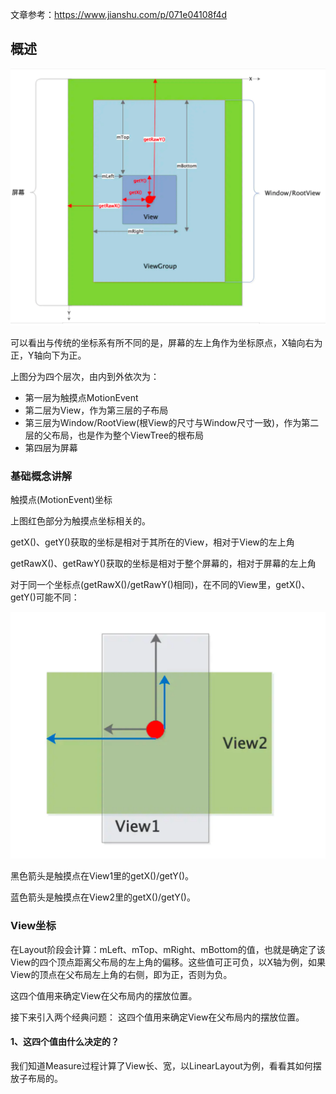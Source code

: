 文章参考：https://www.jianshu.com/p/071e04108f4d

## 概述

![image-20220306150713315](images/image-20220306150713315-6550435.png)

可以看出与传统的坐标系有所不同的是，屏幕的左上角作为坐标原点，X轴向右为正，Y轴向下为正。

上图分为四个层次，由内到外依次为：

- 第一层为触摸点MotionEvent
- 第二层为View，作为第三层的子布局
- 第三层为Window/RootView(根View的尺寸与Window尺寸一致)，作为第二层的父布局，也是作为整个ViewTree的根布局
- 第四层为屏幕

### 基础概念讲解

触摸点(MotionEvent)坐标

上图红色部分为触摸点坐标相关的。

getX()、getY()获取的坐标是相对于其所在的View，相对于View的左上角

getRawX()、getRawY()获取的坐标是相对于整个屏幕的，相对于屏幕的左上角

对于同一个坐标点(getRawX()/getRawY()相同)，在不同的View里，getX()、getY()可能不同：

![image-20220306150737984](images/image-20220306150737984-6550460.png)


黑色箭头是触摸点在View1里的getX()/getY()。

蓝色箭头是触摸点在View2里的getX()/getY()。

### View坐标

在Layout阶段会计算：mLeft、mTop、mRight、mBottom的值，也就是确定了该View的四个顶点距离父布局的左上角的偏移。这些值可正可负，以X轴为例，如果View的顶点在父布局左上角的右侧，即为正，否则为负。


这四个值用来确定View在父布局内的摆放位置。

接下来引入两个经典问题：
这四个值用来确定View在父布局内的摆放位置。


#### 1、这四个值由什么决定的？

我们知道Measure过程计算了View长、宽，以LinearLayout为例，看看其如何摆放子布局的。